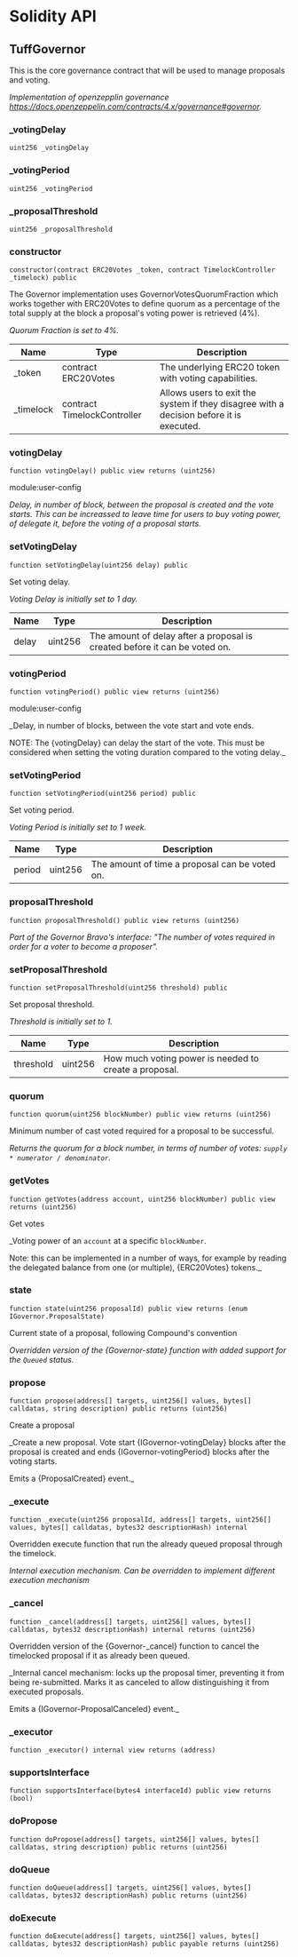 # Solidity API

## TuffGovernor


This is the core governance contract that will be used to manage proposals and voting.

_Implementation of openzepplin governance https://docs.openzeppelin.com/contracts/4.x/governance#governor._




### _votingDelay

```solidity
uint256 _votingDelay
```







### _votingPeriod

```solidity
uint256 _votingPeriod
```







### _proposalThreshold

```solidity
uint256 _proposalThreshold
```







### constructor

```solidity
constructor(contract ERC20Votes _token, contract TimelockController _timelock) public
```

The Governor implementation uses GovernorVotesQuorumFraction which works together with ERC20Votes to
define quorum as a percentage of the total supply at the block a proposal's voting power is retrieved (4%).

_Quorum Fraction is set to 4%._

| Name | Type | Description |
| ---- | ---- | ----------- |
| _token | contract ERC20Votes | The underlying ERC20 token with voting capabilities. |
| _timelock | contract TimelockController | Allows users to exit the system if they disagree with a decision before it is executed. |



### votingDelay

```solidity
function votingDelay() public view returns (uint256)
```

module:user-config

_Delay, in number of block, between the proposal is created and the vote starts. This can be increassed to
leave time for users to buy voting power, of delegate it, before the voting of a proposal starts._




### setVotingDelay

```solidity
function setVotingDelay(uint256 delay) public
```

Set voting delay.

_Voting Delay is initially set to 1 day._

| Name | Type | Description |
| ---- | ---- | ----------- |
| delay | uint256 | The amount of delay after a proposal is created before it can be voted on. |



### votingPeriod

```solidity
function votingPeriod() public view returns (uint256)
```

module:user-config

_Delay, in number of blocks, between the vote start and vote ends.

NOTE: The {votingDelay} can delay the start of the vote. This must be considered when setting the voting
duration compared to the voting delay._




### setVotingPeriod

```solidity
function setVotingPeriod(uint256 period) public
```

Set voting period.

_Voting Period is initially set to 1 week._

| Name | Type | Description |
| ---- | ---- | ----------- |
| period | uint256 | The amount of time a proposal can be voted on. |



### proposalThreshold

```solidity
function proposalThreshold() public view returns (uint256)
```



_Part of the Governor Bravo's interface: _"The number of votes required in order for a voter to become a proposer"_._




### setProposalThreshold

```solidity
function setProposalThreshold(uint256 threshold) public
```

Set proposal threshold.

_Threshold is initially set to 1._

| Name | Type | Description |
| ---- | ---- | ----------- |
| threshold | uint256 | How much voting power is needed to create a proposal. |



### quorum

```solidity
function quorum(uint256 blockNumber) public view returns (uint256)
```

Minimum number of cast voted required for a proposal to be successful.

_Returns the quorum for a block number, in terms of number of votes: `supply * numerator / denominator`._




### getVotes

```solidity
function getVotes(address account, uint256 blockNumber) public view returns (uint256)
```

Get votes

_Voting power of an `account` at a specific `blockNumber`.

Note: this can be implemented in a number of ways, for example by reading the delegated balance from one (or
multiple), {ERC20Votes} tokens._




### state

```solidity
function state(uint256 proposalId) public view returns (enum IGovernor.ProposalState)
```

Current state of a proposal, following Compound's convention

_Overridden version of the {Governor-state} function with added support for the `Queued` status._




### propose

```solidity
function propose(address[] targets, uint256[] values, bytes[] calldatas, string description) public returns (uint256)
```

Create a proposal

_Create a new proposal. Vote start {IGovernor-votingDelay} blocks after the proposal is created and ends
{IGovernor-votingPeriod} blocks after the voting starts.

Emits a {ProposalCreated} event._




### _execute

```solidity
function _execute(uint256 proposalId, address[] targets, uint256[] values, bytes[] calldatas, bytes32 descriptionHash) internal
```

Overridden execute function that run the already queued proposal through the timelock.

_Internal execution mechanism. Can be overridden to implement different execution mechanism_




### _cancel

```solidity
function _cancel(address[] targets, uint256[] values, bytes[] calldatas, bytes32 descriptionHash) internal returns (uint256)
```

Overridden version of the {Governor-_cancel} function to cancel the timelocked proposal if it as already been queued.

_Internal cancel mechanism: locks up the proposal timer, preventing it from being re-submitted. Marks it as
canceled to allow distinguishing it from executed proposals.

Emits a {IGovernor-ProposalCanceled} event._




### _executor

```solidity
function _executor() internal view returns (address)
```







### supportsInterface

```solidity
function supportsInterface(bytes4 interfaceId) public view returns (bool)
```







### doPropose

```solidity
function doPropose(address[] targets, uint256[] values, bytes[] calldatas, string description) public returns (uint256)
```







### doQueue

```solidity
function doQueue(address[] targets, uint256[] values, bytes[] calldatas, bytes32 descriptionHash) public returns (uint256)
```







### doExecute

```solidity
function doExecute(address[] targets, uint256[] values, bytes[] calldatas, bytes32 descriptionHash) public payable returns (uint256)
```








